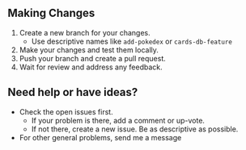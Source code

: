 ## Making Changes

1. Create a new branch for your changes.
   - Use descriptive names like `add-pokedex` or `cards-db-feature`
2. Make your changes and test them locally.
3. Push your branch and create a pull request.
4. Wait for review and address any feedback.

## Need help or have ideas?

- Check the open issues first.
  - If your problem is there, add a comment or up-vote.
  - If not there, create a new issue. Be as descriptive as possible.
- For other general problems, send me a message
